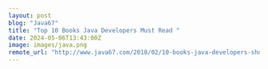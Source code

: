 ```yaml
---
layout: post
blog: "Java67"
title: "Top 10 Books Java Developers Must Read "
date: 2024-05-06T13:43:00Z
image: images/java.png
remote_url: "http://www.java67.com/2018/02/10-books-java-developers-should-read-in.html"
---
```

